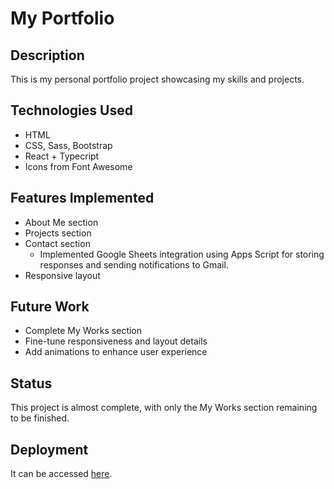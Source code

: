 # My Portfolio

## Description

This is my personal portfolio project showcasing my skills and projects.

## Technologies Used

- HTML
- CSS, Sass, Bootstrap
- React + Typecript
- Icons from Font Awesome

## Features Implemented

- About Me section
- Projects section
- Contact section
  - Implemented Google Sheets integration using Apps Script for storing responses and sending notifications to Gmail.
- Responsive layout

## Future Work

- Complete My Works section
- Fine-tune responsiveness and layout details
- Add animations to enhance user experience

## Status

This project is almost complete, with only the My Works section remaining to be finished.

## Deployment

It can be accessed [here](https://paula-lyn.github.io/portfolio/).
